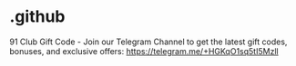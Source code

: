 # .github
91 Club Gift Code - Join our Telegram Channel to get the latest gift codes, bonuses, and exclusive offers: https://telegram.me/+HGKqO1sq5tI5Mzll
